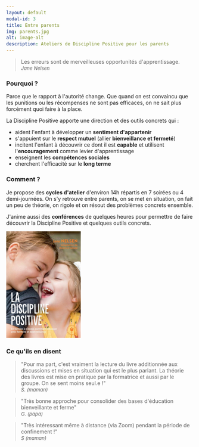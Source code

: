 ```yaml
---
layout: default
modal-id: 3
title: Entre parents
img: parents.jpg
alt: image-alt
description: Ateliers de Discipline Positive pour les parents
---
```



> Les erreurs sont de merveilleuses opportunités d'apprentissage.    
> <span style="font-size:small">*Jane Nelsen*</span>    
     

### Pourquoi ?

Parce que le rapport à l'autorité change. Que quand on est convaincu que les punitions ou les récompenses ne sont pas efficaces, on ne sait plus forcément quoi faire à la place. 

 La Discipline Positive apporte une direction et des outils concrets qui : 
- aident l'enfant à développer un **sentiment d'appartenir**
- s'appuient sur le **respect mutuel** (allier **bienveillance et fermeté**)
- incitent l'enfant à découvrir ce dont il est **capable** et utilisent l'**encouragement** comme levier d'apprentissage
- enseignent les **compétences sociales**
- cherchent l'efficacité sur le **long terme**


### Comment ?

Je propose des **cycles d'atelier** d'environ 14h répartis en 7 soirées ou 4 demi-journées. On s'y retrouve entre parents, on se met en situation, on fait un peu de théorie, on rigole et on résout des problèmes concrets ensemble. 

J'anime aussi des **conférences** de quelques heures pour permettre de faire découvrir la Discipline Positive et quelques outils concrets. 


<img src="/img/assets/La-discipline-positive.jpg" width="200" alt="livre de discipline positive">


### Ce qu'ils en disent 

> "Pour ma part, c'est vraiment la lecture du livre additionnée aux discussions et mises en situation qui est le plus parlant. La théorie des livres est mise en pratique par la formatrice et aussi par le groupe. On se sent moins seul.e !"     
> <span style="font-size:small">*S. (maman)*</span>    

> "Très bonne approche pour consolider des bases d'éducation bienveillante et ferme"     
> <span style="font-size:small">*G. (papa)*</span>   

> "Très intéressant même à distance (via Zoom) pendant la période de confinement !"     
> <span style="font-size:small">*S (maman)*</span>   



